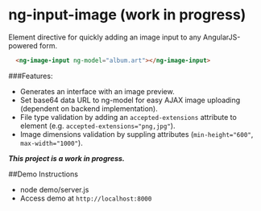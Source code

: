 ng-input-image (work in progress)
==============

Element directive for quickly adding an image input to any AngularJS-powered form.

```html
  <ng-image-input ng-model="album.art"></ng-image-input>
```

###Features:
- Generates an interface with an image preview.
- Set base64 data URL to ng-model for easy AJAX image uploading (dependent on backend implementation).
- File type validation by adding an `accepted-extensions` attribute to element (e.g. `accepted-extensions="png,jpg"`).
- Image dimensions validation by suppling attributes (`min-height="600"`, `max-width="1000"`).

***This project is a work in progress.***

##Demo Instructions
- node demo/server.js
- Access demo at `http://localhost:8000`

